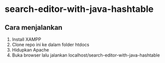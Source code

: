 # search-editor-with-java-hashtable

## Cara menjalankan 

1. Install XAMPP
2. Clone repo ini ke dalam folder htdocs
3. Hidupkan Apache
4. Buka browser lalu jalankan localhost/search-editor-with-java-hashtable
